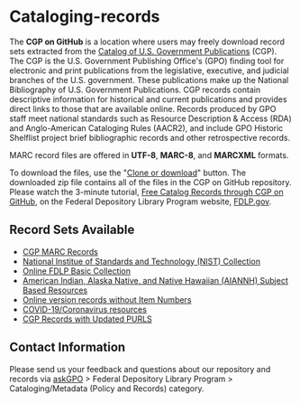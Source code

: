 # Cataloging-records

The **CGP on GitHub** is a location where users may freely download record sets extracted from the [Catalog of U.S. Government Publications](https://catalog.gpo.gov) (CGP). The CGP is the U.S. Government Publishing Office's (GPO) finding tool for electronic and print publications from the legislative, executive, and judicial branches of the U.S. government. These publications make up the National Bibliography of U.S. Government Publications. CGP records contain descriptive information for historical and current publications and provides direct links to those that are available online. Records produced by GPO staff meet national standards such as Resource Description & Access (RDA) and Anglo-American Cataloging Rules (AACR2), and include GPO Historic Shelflist project brief bibliographic records and other retrospective records.  

MARC record files are offered in **UTF-8**, **MARC-8**, and **MARCXML** formats.  

To download the files, use the "[Clone or download](https://github.com/usgpo/cataloging-records)" button. The downloaded zip file contains all of the files in the CGP on GitHub repository. Please watch the 3-minute tutorial, [Free Catalog Records through CGP on GitHub](https://www.fdlp.gov/free-catalog-records-through-cgp-on-github), on the Federal Depository Library Program website, [FDLP.gov](https://www.fdlp.gov).
  
## Record Sets Available

- [CGP MARC Records](https://github.com/usgpo/cataloging-records/tree/master/CGP_MARC_Records)
- [National Institue of Standards and Technology (NIST) Collection](https://github.com/usgpo/cataloging-records/tree/master/NIST_Collection)
- [Online FDLP Basic Collection](https://github.com/usgpo/cataloging-records/tree/master/Online_FDLP_Basic_Collection)
- [American Indian, Alaska Native, and Native Hawaiian (AIANNH) Subject Based Resources](https://github.com/usgpo/cataloging-records/tree/master/AIANNH_Subject-Based-Resources)
- [Online version records without Item Numbers](https://github.com/usgpo/cataloging-records/tree/master/Online_version_records_without_item_numbers)
- [COVID-19/Coronavirus resources](https://github.com/usgpo/cataloging-records/tree/master/COVID-19_Coronavirus)
- [CGP Records with Updated PURLS](https://github.com/usgpo/cataloging-records/tree/master/CGP_Records_with_Updated_PURLs)

## Contact Information

Please send us your feedback and questions about our repository and records via [askGPO](https://ask.gpo.gov/s/) > Federal Depository Library Program > Cataloging/Metadata (Policy and Records) category.
